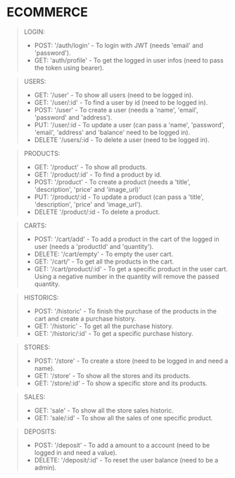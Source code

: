 # ECOMMERCE

> LOGIN:
>
> - POST: '/auth/login' - To login with JWT (needs 'email' and 'password').
> - GET: 'auth/profile' - To get the logged in user infos (need to pass the token using bearer).

> USERS:
>
> - GET: '/user' - To show all users (need to be logged in).
> - GET: '/user/:id' - To find a user by id (need to be logged in).
> - POST: '/user' - To create a user (needs a 'name', 'email', 'password' and 'address').
> - PUT: '/user/:id - To update a user (can pass a 'name', 'password', 'email', 'address' and 'balance' need to be logged in).
> - DELETE '/users/:id - To delete a user (need to be logged in).

> PRODUCTS:
>
> - GET: '/product' - To show all products.
> - GET: '/product/:id' - To find a product by id.
> - POST: '/product' - To create a product (needs a 'title', 'description', 'price' and 'image_url)'
> - PUT: '/product/:id - To update a product (can pass a 'title', 'description', 'price' and 'image_url').
> - DELETE '/product/:id - To delete a product.

> CARTS:
>
> - POST: '/cart/add' - To add a product in the cart of the logged in user (needs a 'productId' and 'quantity').
> - DELETE: '/cart/empty' - To empty the user cart.
> - GET: '/cart/' - To get all the products in the cart.
> - GET: '/cart/product/:id' - To get a specific product in the user cart.
>   Using a negative number in the quantity will remove the passed quantity.

> HISTORICS:
>
> - POST: '/historic' - To finish the purchase of the products in the cart and create a purchase history.
> - GET: '/historic' - To get all the purchase history.
> - GET: '/historic/:id' - To get a specific purchase history.

> STORES:
>
> - POST: '/store' - To create a store (need to be logged in and need a name).
> - GET: '/store' - To show all the stores and its products.
> - GET: '/store/:id' - To show a specific store and its products.

> SALES:
>
> - GET: 'sale' - To show all the store sales historic.
> - GET: 'sale/:id' - To show all the sales of one specific product.

> DEPOSITS:
>
> - POST: '/deposit' - To add a amount to a account (need to be logged in and need a value).
> - DELETE: '/deposit/:id' - To reset the user balance (need to be a admin).
